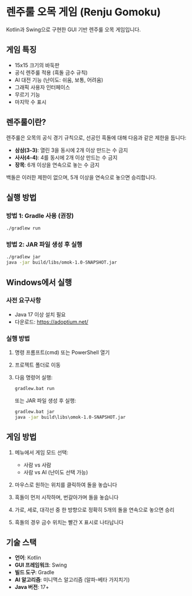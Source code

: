 # 렌주룰 오목 게임 (Renju Gomoku)

Kotlin과 Swing으로 구현한 GUI 기반 렌주룰 오목 게임입니다.

## 게임 특징

- 15x15 크기의 바둑판
- 공식 렌주룰 적용 (흑돌 금수 규칙)
- AI 대전 기능 (난이도: 쉬움, 보통, 어려움)
- 그래픽 사용자 인터페이스
- 무르기 기능
- 마지막 수 표시

## 렌주룰이란?

렌주룰은 오목의 공식 경기 규칙으로, 선공인 흑돌에 대해 다음과 같은 제한을 둡니다:
- **삼삼(3-3)**: 열린 3을 동시에 2개 이상 만드는 수 금지
- **사사(4-4)**: 4를 동시에 2개 이상 만드는 수 금지  
- **장목**: 6개 이상을 연속으로 놓는 수 금지

백돌은 이러한 제한이 없으며, 5개 이상을 연속으로 놓으면 승리합니다.

## 실행 방법

### 방법 1: Gradle 사용 (권장)
```bash
./gradlew run
```

### 방법 2: JAR 파일 생성 후 실행
```bash
./gradlew jar
java -jar build/libs/omok-1.0-SNAPSHOT.jar
```

## Windows에서 실행

### 사전 요구사항
- Java 17 이상 설치 필요
- 다운로드: https://adoptium.net/

### 실행 방법
1. 명령 프롬프트(cmd) 또는 PowerShell 열기
2. 프로젝트 폴더로 이동
3. 다음 명령어 실행:
   ```cmd
   gradlew.bat run
   ```
   
   또는 JAR 파일 생성 후 실행:
   ```cmd
   gradlew.bat jar
   java -jar build\libs\omok-1.0-SNAPSHOT.jar
   ```

## 게임 방법

1. 메뉴에서 게임 모드 선택:
   - 사람 vs 사람
   - 사람 vs AI (난이도 선택 가능)

2. 마우스로 원하는 위치를 클릭하여 돌을 놓습니다

3. 흑돌이 먼저 시작하며, 번갈아가며 돌을 놓습니다

4. 가로, 세로, 대각선 중 한 방향으로 정확히 5개의 돌을 연속으로 놓으면 승리

5. 흑돌의 경우 금수 위치는 빨간 X 표시로 나타납니다

## 기술 스택

- **언어**: Kotlin
- **GUI 프레임워크**: Swing
- **빌드 도구**: Gradle
- **AI 알고리즘**: 미니맥스 알고리즘 (알파-베타 가지치기)
- **Java 버전**: 17+